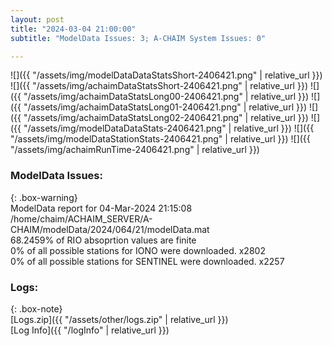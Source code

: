 ```yaml
---
layout: post
title: "2024-03-04 21:00:00"
subtitle: "ModelData Issues: 3; A-CHAIM System Issues: 0"

---
```


![]({{ "/assets/img/modelDataDataStatsShort-2406421.png" | relative_url }})
![]({{ "/assets/img/achaimDataStatsShort-2406421.png" | relative_url }})
![]({{ "/assets/img/achaimDataStatsLong00-2406421.png" | relative_url }})
![]({{ "/assets/img/achaimDataStatsLong01-2406421.png" | relative_url }})
![]({{ "/assets/img/achaimDataStatsLong02-2406421.png" | relative_url }})
![]({{ "/assets/img/modelDataDataStats-2406421.png" | relative_url }})
![]({{ "/assets/img/modelDataStationStats-2406421.png" | relative_url }})
![]({{ "/assets/img/achaimRunTime-2406421.png" | relative_url }})


### ModelData Issues:  
  
{: .box-warning}  
 ModelData report for 04-Mar-2024 21:15:08   
 /home/chaim/ACHAIM_SERVER/A-CHAIM/modelData/2024/064/21/modelData.mat   
 68.2459% of RIO absoprtion values are finite   
 0% of all possible stations for IONO were downloaded. x2802   
 0% of all possible stations for SENTINEL were downloaded. x2257   
  


### Logs:  
  
{: .box-note}  
[Logs.zip]({{ "/assets/other/logs.zip" | relative_url }})  
[Log Info]({{ "/logInfo" | relative_url }})  

